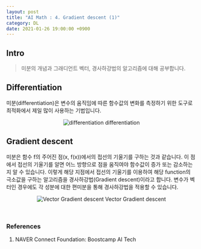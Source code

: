 ```yaml
---
layout: post
title: "AI Math : 4. Gradient descent (1)"
category: DL
date: 2021-01-26 19:00:00 +0900
---
```

## Intro
>미분의 개념과 그래디언트 벡터, 경사하강법의 알고리즘에 대해 공부합니다.

## Differentiation
미분(differentiation)은 변수의 움직임에 따른 함수값의 변화를 측정하기 위한 도구로 최적화에서 제일 많이 사용하는 기법입니다.

<p align="center">
  <img src="https://user-images.githubusercontent.com/77161691/108038883-b6344080-707e-11eb-854b-f5ebe54226a8.png" alt="differentiation"/>
  differentiation
</p>

## Gradient descent

미분은 함수 f의 주어진 점(x, f(x))에서의 접선의 기울기를 구하는 것과 같습니다. 이 점에서 접선의 기울기를 알면 어느 방향으로 점을 움직여야 함수값이 증가 또는 감소하는지 알 수 있습니다. 이렇게 해당 지점에서 접선의 기울기를 이용하여 해당 function의 극소값을 구하는 알고리즘을 경사하강법(Gradient descent)이라고 합니다. 변수가 벡터인 경우에도 각 성분에 대한 편미분을 통해 경사하강법을 적용할 수 있습니다.

<p align="center">
  <img src="https://user-images.githubusercontent.com/77161691/108039244-32c71f00-707f-11eb-8a5f-aa93f539ff72.png" alt="Vector Gradient descent"/>
  Vector Gradient descent
</p>

<br/>

### References
1. NAVER Connect Foundation: Boostcamp AI Tech
